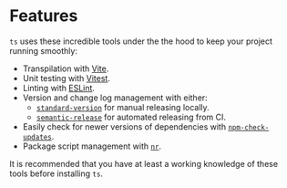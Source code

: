 # Features

`ts` uses these incredible tools under the the hood to keep your project running
smoothly:

* Transpilation with [Vite](https://vitejs.dev/).
* Unit testing with [Vitest](https://vitest.dev/).
* Linting with [ESLint](https://eslint.org/).
* Version and change log management with either:
  * [`standard-version`](https://github.com/conventional-changelog/standard-version) for manual releasing locally.
  * [`semantic-release`](https://github.com/semantic-release/semantic-release) for automated releasing from CI.
* Easily check for newer versions of dependencies with [`npm-check-updates`](https://github.com/raineorshine/npm-check-updates).
* Package script management with [`nr`](https://github.com/darkobits/nr).

It is recommended that you have at least a working knowledge of these tools
before installing `ts`.
